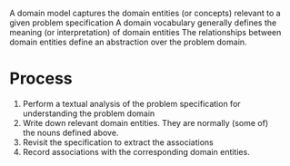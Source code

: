 A domain model captures the domain entities (or concepts) relevant to a given problem specification
A domain vocabulary generally defines the meaning (or interpretation) of domain entities
The relationships between domain entities define an abstraction over the problem domain.

# Process
1. Perform a textual analysis of the problem specification for  
understanding the problem domain  
2. Write down relevant domain entities. They are normally (some of)  
the nouns defined above.  
3. Revisit the specification to extract the associations  
4. Record associations with the corresponding domain entities.